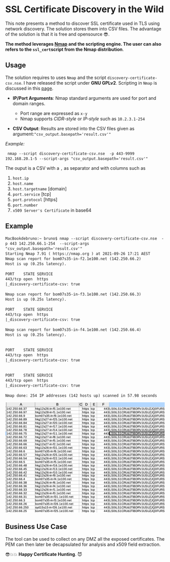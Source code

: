 # SSL Certificate Discovery in the Wild

This note presents a method to discover SSL certificate used in TLS using network discovery. The solution stores them into CSV files.
The advantage of the solution is that it is free and opensource 😎.

**The method leverages [Nmap](https://nmap.org/) and the scripting engine. The user can also refers to the `ssl_cert`script from the Nmap distribution**. 


## Usage

The solution requires to uses `Nmap` and the script `discovery-certificate-csv.nse`. I have released the script under **GNU GPLv2**.
Scripting in `Nmap` is discussed in this [page](https://nmap.org/book/nse.html). 

- **IP/Port Arguments**: Nmap standard arguments are used for port and domain ranges. 

	- Port range are expressed as `x-y`
	- Nmap supports *CIDR-style* or *IP-style* such as `10.2.3.1-254`
- **CSV Output**: Results are stored into the CSV files given as argument:`"csv_output.basepath='result.csv'"`

*Example:*

```
 nmap --script discovery-certificate-csv.nse  -p 443-9999 192.168.20.1-5 --script-args "csv_output.basepath='result.csv'"
```

The ouput is a CSV with a `,` as separator and with columns such as

1. `host.ip` 
2. `host.name` 
3. `host.targetname` [domain]
4. `port.service` [tcp]
5. `port.protocol` [https]
6. `port.number` 
7. `x509 Server's Certificate` in base64


## Example
```
MacBookdebruno:~ bruno$ nmap --script discovery-certificate-csv.nse  -p 443 142.250.66.1-254  --script-args "csv_output.basepath='result.csv'"
Starting Nmap 7.91 ( https://nmap.org ) at 2021-09-26 17:21 AEST
Nmap scan report for bom07s35-in-f2.1e100.net (142.250.66.2)
Host is up (0.25s latency).

PORT    STATE SERVICE
443/tcp open  https
|_discovery-certificate-csv: true

Nmap scan report for bom07s35-in-f3.1e100.net (142.250.66.3)
Host is up (0.25s latency).

PORT    STATE SERVICE
443/tcp open  https
|_discovery-certificate-csv: true

Nmap scan report for bom07s35-in-f4.1e100.net (142.250.66.4)
Host is up (0.25s latency).


PORT    STATE SERVICE
443/tcp open  https
|_discovery-certificate-csv: true


PORT    STATE SERVICE
443/tcp open  https
|_discovery-certificate-csv: true

Nmap done: 254 IP addresses (142 hosts up) scanned in 57.98 seconds
```

![Output-CSV](./example.png)

## Business Use Case

The tool can be used to collect on any DMZ all the exposed certificates. The PEM can then later be decapsulated for analysis and x509 field extraction.

😎💥💥 **Happy Certificate Hunting**. 😈

